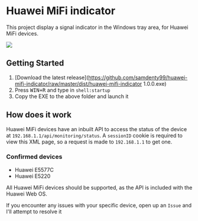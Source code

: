 # Huawei MiFi indicator
This project display a signal indicator in the Windows tray area, for Huawei MiFi devices.

![](http://i.imgur.com/30EWe9E.png)


## Getting Started

1. [Download the latest release](https://github.com/samdenty99/huawei-mifi-indicator/raw/master/dist/huawei-mifi-indicator 1.0.0.exe)
2. Press <kbd>WIN+R</kbd> and type in `shell:startup`
3. Copy the EXE to the above folder and launch it

## How does it work

Huawei MiFi devices have an inbuilt API to access the status of the device at `192.168.1.1/api/monitoring/status`. A `sessionID` cookie is required to view this XML page, so a request is made to `192.168.1.1` to get one.

### Confirmed devices

 - Huawei E5577C
 - Huawei E5220

All Huawei MiFi devices should be supported, as the API is included with the Huawei Web OS. 

If you encounter any issues with your specific device, open up an `Issue` and I'll attempt to resolve it
